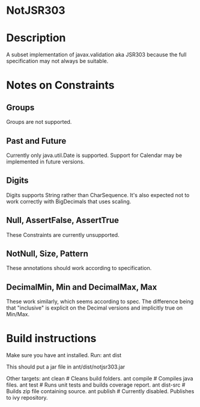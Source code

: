 NotJSR303
=========

# Description
A subset implementation of javax.validation aka JSR303 because the full specification may not always be suitable.

# Notes on Constraints

## Groups
Groups are not supported.

## Past and Future
Currently only java.util.Date is supported. Support for Calendar may be implemented in future versions.

## Digits
Digits supports String rather than CharSequence.
It's also expected not to work correctly with BigDecimals that uses scaling.

## Null, AssertFalse, AssertTrue
These Constraints are currently unsupported.

## NotNull, Size, Pattern
These annotations should work according to specification.

## DecimalMin, Min and DecimalMax, Max
These work similarly, which seems according to spec. The difference being that "inclusive" is 
explicit on the Decimal versions and implicitly true on Min/Max.

# Build instructions
Make sure you have ant installed.
Run:
ant dist

This should put a jar file in ant/dist/notjsr303.jar

Other targets:
ant clean      # Cleans build folders.
ant compile    # Compiles java files.
ant test       # Runs unit tests and builds coverage report.
ant dist-src   # Builds zip file containing source.
ant publish    # Currently disabled. Publishes to ivy repository.
